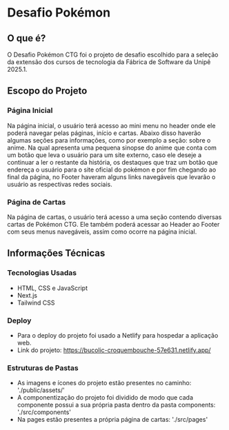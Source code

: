 # Desafio Pokémon

## O que é?
O Desafio Pokémon CTG foi o projeto de desafio escolhido para a seleção da extensão dos cursos de tecnologia da Fábrica de Software da Unipê 2025.1.

## Escopo do Projeto

### Página Inicial

Na página inicial, o usuário terá acesso ao mini menu no header onde ele poderá navegar pelas páginas, início e cartas. Abaixo disso haverão algumas seções para informações, como por exemplo a seção: sobre o anime. Na qual apresenta uma pequena sinopse do anime que conta com um botão que leva o usuário para um site externo, caso ele deseje a continuar a ler o restante da história, os destaques que traz um botão que endereça o usuário para o site oficial do pokémon e por fim chegando ao final da página, no Footer haveram alguns links navegáveis que levarão o usuário as respectivas redes sociais.

### Página de Cartas

Na página de cartas, o usuário terá acesso a uma seção contendo diversas cartas de Pokémon CTG. Ele também poderá acessar ao Header ao Footer com seus menus navegáveis, assim como ocorre na página inicial.

## Informações Técnicas

### Tecnologias Usadas

- HTML, CSS e JavaScript
- Next.js
- Tailwind CSS

### Deploy
- Para o deploy do projeto foi usado a Netlify para hospedar a aplicação web.
- Link do projeto: https://bucolic-croquembouche-57e631.netlify.app/
  
### Estruturas de Pastas

+ As imagens e ícones do projeto estão presentes no caminho: './public/assets/'
+ A componentização do projeto foi dividido de modo que cada componente possui a sua própria pasta dentro da pasta components: './src/components'
+ Na pages estão presentes a própria página de cartas: './src/pages'
